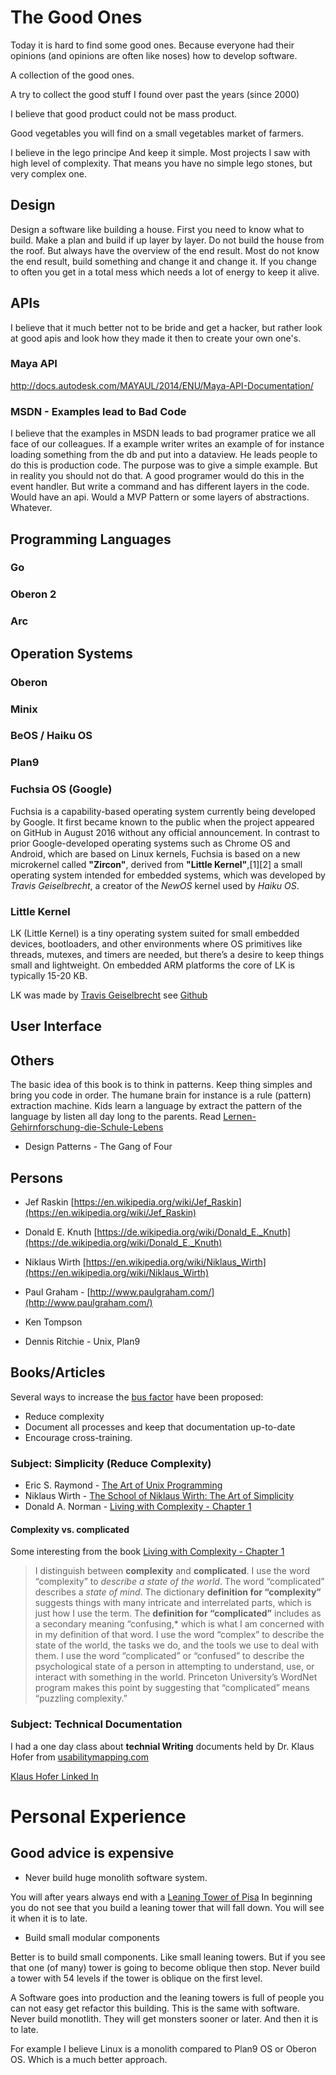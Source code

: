 # The Good Ones

Today it is hard to find some good ones. Because everyone had their opinions 
(and opinions are often like noses) how to develop software.

A collection of the good ones. 

A try to collect the good stuff I found over past the years (since 2000)

I believe that good product could not be mass product.

Good vegetables you will find on a small vegetables market of farmers.

I believe in the lego principe And keep it simple. 
Most projects I saw with high level of complexity. 
That means you have no simple lego stones, but very complex one.

## Design

Design a software like building a house. First you need to know what to build.
Make a plan and build if up layer by layer. Do not build the house from the roof.
But always have the overview of the end result. Most do not know the end result, build something and change it and change it.
If you change to often you get in a total mess which needs a lot of energy to keep it alive.

## APIs

I believe that it much better not to be bride and get a hacker, but rather look
at good apis and look how they made it then to create your own one's.

### Maya API

http://docs.autodesk.com/MAYAUL/2014/ENU/Maya-API-Documentation/

### MSDN - Examples lead to Bad Code

I believe that the examples in MSDN leads to bad programer pratice we all face of our colleagues.
If a example writer writes an example of for instance loading something from the db and
put into a dataview. He leads people to do this is production code. 
The purpose was to give a simple example. But in reality you should not do that.
A good programer would do this in the event handler. But write a command and has different
layers in the code. Would have an api. Would a MVP Pattern or some layers of abstractions. Whatever.

## Programming Languages

### Go

### Oberon 2

### Arc

## Operation Systems

### Oberon

### Minix

### BeOS / Haiku OS

### Plan9

### Fuchsia OS (Google)

Fuchsia is a capability-based operating system currently being developed by Google. It first became known to the public when the project appeared on GitHub in August 2016 without any official announcement. In contrast to prior Google-developed operating systems such as Chrome OS and Android, which are based on Linux kernels, Fuchsia is based on a new microkernel called **"Zircon"**, derived from **"Little Kernel"**,[1][2] a small operating system intended for embedded systems, which was developed by *Travis Geiselbrecht*, a creator of the *NewOS* kernel used by *Haiku OS*.

### Little Kernel

LK (Little Kernel) is a tiny operating system suited for small embedded devices, bootloaders, and other environments where OS primitives like threads, mutexes, and timers are needed, but there’s a desire to keep things small and lightweight. On embedded ARM platforms the core of LK is typically 15-20 KB.

LK was made by [Travis Geiselbrecht](https://github.com/travisg) see [Github](https://github.com/littlekernel/lk/)

## User Interface


## Others

The basic idea of this book is to think in patterns. Keep thing simples and bring you code in order.
The humane brain for instance is a rule (pattern) extraction machine. Kids learn a language by
extract the pattern of the language by listen all day long to the parents. 
Read [Lernen-Gehirnforschung-die-Schule-Lebens](https://www.amazon.de/Lernen-Gehirnforschung-die-Schule-Lebens/dp/3827413966)

- Design Patterns - The Gang of Four

## Persons

- Jef Raskin [https://en.wikipedia.org/wiki/Jef_Raskin](https://en.wikipedia.org/wiki/Jef_Raskin)
- Donald E. Knuth [https://de.wikipedia.org/wiki/Donald_E._Knuth](https://de.wikipedia.org/wiki/Donald_E._Knuth)
- Niklaus Wirth [https://en.wikipedia.org/wiki/Niklaus_Wirth](https://en.wikipedia.org/wiki/Niklaus_Wirth)
- Paul Graham - [http://www.paulgraham.com/](http://www.paulgraham.com/)

- Ken Tompson
- Dennis Ritchie - Unix, Plan9


## Books/Articles

Several ways to increase the [bus factor](https://en.wikipedia.org/wiki/Bus_factor) have been proposed:

* Reduce complexity
* Document all processes and keep that documentation up-to-date
* Encourage cross-training.

### Subject: Simplicity (Reduce Complexity)

- Eric S. Raymond - [The Art of Unix Programming](http://nakamotoinstitute.org/static/docs/taoup.pdf)
- Niklaus Wirth - [The School of Niklaus Wirth: The Art of Simplicity](https://www.amazon.de/School-Niklaus-Wirth-Art-Simplicity/dp/1558607234)
- Donald A. Norman - [Living with Complexity - Chapter 1](https://www.jnd.org/dn.mss/LWCChapter1.pdf)


#### Complexity vs. complicated

Some interesting from the book [Living with Complexity - Chapter 1](https://www.jnd.org/dn.mss/LWCChapter1.pdf)

> I distinguish between **complexity** and **complicated**. 
> I use the word “complexity” to *describe a state of the world*. 
> The word “complicated” describes a *state of mind*. 
> The dictionary **definition for “complexity”** suggests things with many intricate and interrelated parts, which is just how I use the term. 
> The **definition for “complicated”** includes as a secondary meaning “confusing,* which is what I am concerned with in my definition of that word. 
> I use the word “complex” to describe the state of the world, the tasks we do, and the tools we use to deal with them. I use the word “complicated” or “confused” to describe the psychological state of a person in attempting to understand, use, or interact with  something in the world. Princeton University’s WordNet program makes this point by suggesting that “complicated” means “puzzling complexity.” 

### Subject: Technical Documentation

I had a one day class about **technial Writing** documents held by Dr. Klaus Hofer from [usabilitymapping.com](http://usabilitymapping.com/what-is-usability-mapping/)

[Klaus Hofer Linked In](https://ca.linkedin.com/in/klaus-hofer-0547a41)

# Personal Experience 

## Good advice is expensive

* Never build huge monolith software system.

You will after years always end with a [Leaning Tower of Pisa](https://en.wikipedia.org/wiki/Leaning_Tower_of_Pisa)
In beginning you do not see that you build a leaning tower that will fall down. You will see it when it is to late.

* Build small modular components

Better is to build small components. Like small leaning towers. 
But if you see that one (of many) tower is going to become oblique then stop.
Never build a tower with 54 levels if the tower is oblique on the first level.

A Software goes into production and the leaning towers is full of people
you can not easy get refactor this building. This is the same with software.
Never build monotlith. They will get monsters sooner or later. And then it is
to late.

For example I believe Linux is a monolith compared to Plan9 OS or Oberon OS. Which is a much better approach.






